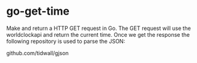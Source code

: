 # go-get-time
Make and return a HTTP GET request in Go. The GET request will use the worldclockapi and return the current time. Once we get the response the following repository is used to parse the JSON: 

github.com/tidwall/gjson
